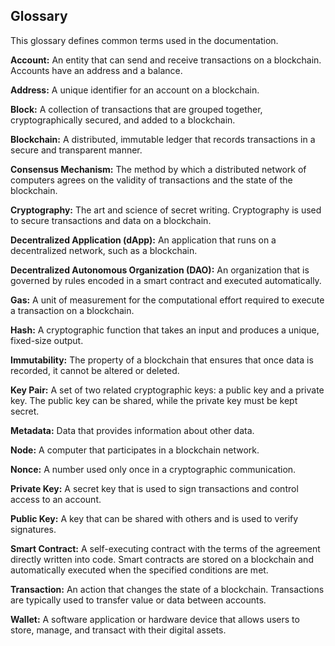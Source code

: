 ## Glossary

This glossary defines common terms used in the documentation.

**Account:** An entity that can send and receive transactions on a blockchain. Accounts have an address and a balance.

**Address:** A unique identifier for an account on a blockchain.

**Block:** A collection of transactions that are grouped together, cryptographically secured, and added to a blockchain.

**Blockchain:** A distributed, immutable ledger that records transactions in a secure and transparent manner.

**Consensus Mechanism:** The method by which a distributed network of computers agrees on the validity of transactions and the state of the blockchain.

**Cryptography:** The art and science of secret writing. Cryptography is used to secure transactions and data on a blockchain.

**Decentralized Application (dApp):** An application that runs on a decentralized network, such as a blockchain.

**Decentralized Autonomous Organization (DAO):** An organization that is governed by rules encoded in a smart contract and executed automatically.

**Gas:** A unit of measurement for the computational effort required to execute a transaction on a blockchain.

**Hash:** A cryptographic function that takes an input and produces a unique, fixed-size output.

**Immutability:** The property of a blockchain that ensures that once data is recorded, it cannot be altered or deleted.

**Key Pair:** A set of two related cryptographic keys: a public key and a private key. The public key can be shared, while the private key must be kept secret.

**Metadata:** Data that provides information about other data.

**Node:** A computer that participates in a blockchain network.

**Nonce:** A number used only once in a cryptographic communication.

**Private Key:** A secret key that is used to sign transactions and control access to an account.

**Public Key:** A key that can be shared with others and is used to verify signatures.

**Smart Contract:** A self-executing contract with the terms of the agreement directly written into code. Smart contracts are stored on a blockchain and automatically executed when the specified conditions are met.

**Transaction:** An action that changes the state of a blockchain. Transactions are typically used to transfer value or data between accounts.

**Wallet:** A software application or hardware device that allows users to store, manage, and transact with their digital assets.
